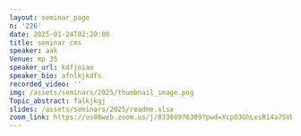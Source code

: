 ```yaml
---
layout: seminar_page
n: '226'
date: 2025-01-24T02:20:00
title: seminar cms
speaker: aak
Venue: mp 35
speaker_url: kdfjoiae
speaker_bio: afnlkjkdfs
recorded_video: ''
img: /assets/seminars/2025/thumbnail_image.png
Topic_abstract: falkjkgj
slides: /assets/seminars/2025/readme.xlsx
zoom_link: https://us06web.zoom.us/j/83388976389?pwd=XcpO3GhLxsR14a7SVbPx33HQQa1jbt.1
---
```


